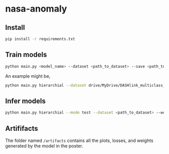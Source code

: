 # nasa-anomaly

## Install

```sh
pip install -r requirements.txt
```

## Train models

```sh
python main.py <model_name> --dataset <path_to_dataset> --save <path_to_save_weights_and_losses>
```

An example might be,

```sh
python main.py hierarchial --dataset drive/MyDrive/DASHlink_multiclass_all_ML.npz --save .
```

## Infer models

```sh
python main.py hierarchial --mode test --dataset <path_to_dataset> --weights <path_to_the_weights_location>
```

## Artififacts

The folder named `/artifacts` contains all the plots, losses, and weights generated by the model in the poster.